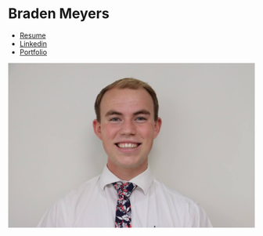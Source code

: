 # Braden Meyers

- [Resume](./Resume_Braden_EducationFirst.pdf)
- [Linkedin](https://www.linkedin.com/in/braden-meyers262)
- [Portfolio](https://github.com/BradenMeyers/Portfolio/blob/main/CAD%20PORTFOLIO_Internship.pdf) 

![image info](Images/Profile.jpg)

